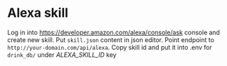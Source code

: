 # Alexa skill

Log in into https://developer.amazon.com/alexa/console/ask console and create new skill. Put `skill.json` content in json editor. Point endpoint to `http://your-domain.com/api/alexa`. Copy skill id and put it into .env for `drink_db/` under *ALEXA_SKILL_ID* key
